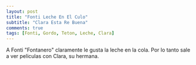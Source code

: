 ```yaml
---
layout: post
title: "Fonti Leche En El Culo"
subtitle: "Clara Esta Re Buena"
comments: true
tags: [Fonti, Gordo, Teton, Leche, Clara]
---
```


A Fonti "Fontanero" claramente le gusta la leche en la cola. Por lo tanto sale a ver peliculas con Clara, su hermana.
